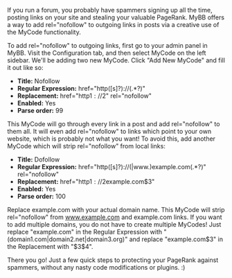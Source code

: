  If you run a forum, you probably have spammers signing up all the time, posting links on your site and stealing your valuable PageRank. MyBB offers a way to add rel="nofollow" to outgoing links in posts via a creative use of the MyCode functionality.

To add rel="nofollow" to outgoing links, first go to your admin panel in MyBB. Visit the Configuration tab, and then select MyCode on the left sidebar. We'll be adding two new MyCode. Click "Add New MyCode" and fill it out like so:

* **Title:** Nofollow
* **Regular Expression:** href="http([s]?)://(.\*?)"
* **Replacement:** href="http$1://$2" rel="nofollow"
* **Enabled:** Yes
* **Parse order:** 99

This MyCode will go through every link in a post and add rel="nofollow" to them all. It will even add rel="nofollow" to links which point to your own website, which is probably not what you want! To avoid this, add another MyCode which will strip rel="nofollow" from local links:

* **Title:** Dofollow
* **Regular Expression:** href="http([s]?)://(|www\.)example.com(.\*?)" rel="nofollow"
* **Replacement:** href="http$1://$2example.com$3"
* **Enabled:** Yes
* **Parse order:** 100

Replace example.com with your actual domain name. This MyCode will strip rel="nofollow" from www.example.com and example.com links. If you want to add multiple domains, you do not have to create multiple MyCodes! Just replace "example.com" in the Regular Expression with "(domain1.com|domain2.net|domain3.org)" and replace "example.com$3" in the Replacement with "$3$4".

There you go! Just a few quick steps to protecting your PageRank against spammers, without any nasty code modifications or plugins. :)